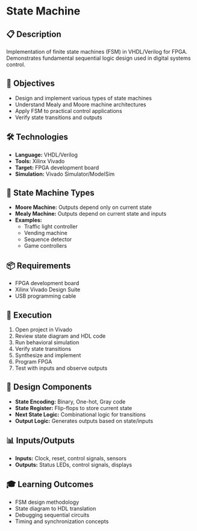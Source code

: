 # State Machine

## 📋 Description
Implementation of finite state machines (FSM) in VHDL/Verilog for FPGA. Demonstrates fundamental sequential logic design used in digital systems control.

## 🎯 Objectives
- Design and implement various types of state machines
- Understand Mealy and Moore machine architectures
- Apply FSM to practical control applications
- Verify state transitions and outputs

## 🛠️ Technologies
- **Language:** VHDL/Verilog
- **Tools:** Xilinx Vivado
- **Target:** FPGA development board
- **Simulation:** Vivado Simulator/ModelSim

## 🔄 State Machine Types
- **Moore Machine:** Outputs depend only on current state
- **Mealy Machine:** Outputs depend on current state and inputs
- **Examples:**
  - Traffic light controller
  - Vending machine
  - Sequence detector
  - Game controllers

## 📦 Requirements
- FPGA development board
- Xilinx Vivado Design Suite
- USB programming cable

## 🚀 Execution
1. Open project in Vivado
2. Review state diagram and HDL code
3. Run behavioral simulation
4. Verify state transitions
5. Synthesize and implement
6. Program FPGA
7. Test with inputs and observe outputs

## 📐 Design Components
- **State Encoding:** Binary, One-hot, Gray code
- **State Register:** Flip-flops to store current state
- **Next State Logic:** Combinational logic for transitions
- **Output Logic:** Generates outputs based on state/inputs

## 📊 Inputs/Outputs
- **Inputs:** Clock, reset, control signals, sensors
- **Outputs:** Status LEDs, control signals, displays

## 🎓 Learning Outcomes
- FSM design methodology
- State diagram to HDL translation
- Debugging sequential circuits
- Timing and synchronization concepts
